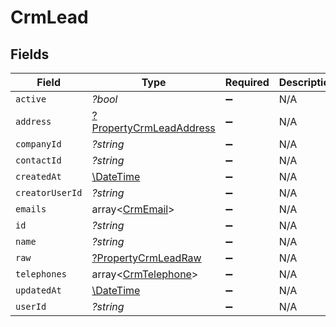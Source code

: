 # CrmLead


## Fields

| Field                                                                    | Type                                                                     | Required                                                                 | Description                                                              |
| ------------------------------------------------------------------------ | ------------------------------------------------------------------------ | ------------------------------------------------------------------------ | ------------------------------------------------------------------------ |
| `active`                                                                 | *?bool*                                                                  | :heavy_minus_sign:                                                       | N/A                                                                      |
| `address`                                                                | [?PropertyCrmLeadAddress](../../models/shared/PropertyCrmLeadAddress.md) | :heavy_minus_sign:                                                       | N/A                                                                      |
| `companyId`                                                              | *?string*                                                                | :heavy_minus_sign:                                                       | N/A                                                                      |
| `contactId`                                                              | *?string*                                                                | :heavy_minus_sign:                                                       | N/A                                                                      |
| `createdAt`                                                              | [\DateTime](https://www.php.net/manual/en/class.datetime.php)            | :heavy_minus_sign:                                                       | N/A                                                                      |
| `creatorUserId`                                                          | *?string*                                                                | :heavy_minus_sign:                                                       | N/A                                                                      |
| `emails`                                                                 | array<[CrmEmail](../../models/shared/CrmEmail.md)>                       | :heavy_minus_sign:                                                       | N/A                                                                      |
| `id`                                                                     | *?string*                                                                | :heavy_minus_sign:                                                       | N/A                                                                      |
| `name`                                                                   | *?string*                                                                | :heavy_minus_sign:                                                       | N/A                                                                      |
| `raw`                                                                    | [?PropertyCrmLeadRaw](../../models/shared/PropertyCrmLeadRaw.md)         | :heavy_minus_sign:                                                       | N/A                                                                      |
| `telephones`                                                             | array<[CrmTelephone](../../models/shared/CrmTelephone.md)>               | :heavy_minus_sign:                                                       | N/A                                                                      |
| `updatedAt`                                                              | [\DateTime](https://www.php.net/manual/en/class.datetime.php)            | :heavy_minus_sign:                                                       | N/A                                                                      |
| `userId`                                                                 | *?string*                                                                | :heavy_minus_sign:                                                       | N/A                                                                      |